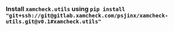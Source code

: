 ### Install `xamcheck.utils` using `pip install "git+ssh://git@gitlab.xamcheck.com/psjinx/xamcheck-utils.git@v0.1#xamcheck.utils"`